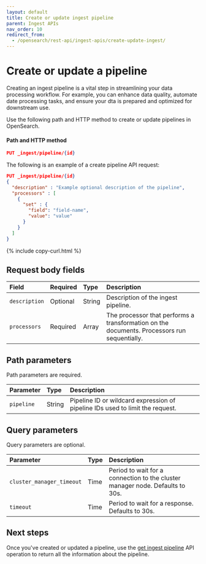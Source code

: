 ```yaml
---
layout: default
title: Create or update ingest pipeline
parent: Ingest APIs
nav_order: 10
redirect_from:
  - /opensearch/rest-api/ingest-apis/create-update-ingest/
---
```


# Create or update a pipeline

Creating an ingest pipeline is a vital step in streamlining your data processing workflow. For example, you can enhance data quality, automate date processing tasks, and ensure your dta is prepared and optimized for downstream use. 

Use the following path and HTTP method to create or update pipelines in OpenSearch.

#### Path and HTTP method
```json
PUT _ingest/pipeline/{id}
```

The following is an example of a create pipeline API request: 

```json
PUT _ingest/pipeline/{id}
{
  "description" : "Example optional description of the pipeline",
  "processors" : [ 
    {
      "set" : {
        "field": "field-name",
        "value": "value"
      }
    }
  ]
}
```
{% include copy-curl.html %}

## Request body fields

Field | Required | Type | Description
:--- | :--- | :--- | :---
`description` | Optional | String | Description of the ingest pipeline. 
`processors` | Required | Array | The processor that performs a transformation on the documents. Processors run sequentially. 

## Path parameters

Path parameters are required.

Parameter | Type | Description
:--- | :--- | :---
`pipeline` | String | Pipeline ID or wildcard expression of pipeline IDs used to limit the request. 

## Query parameters

Query parameters are optional.

Parameter | Type | Description
:--- | :--- | :---
`cluster_manager_timeout` | Time | Period to wait for a connection to the cluster manager node. Defaults to 30s.
`timeout` | Time | Period to wait for a response. Defaults to 30s. 

## Next steps

Once you've created or updated a pipeline, use the [get ingest pipeline]({{site.url}}{{site.baseurl}}//api-reference/ingest-apis/get-ingest/) API operation to return all the information about the pipeline.
